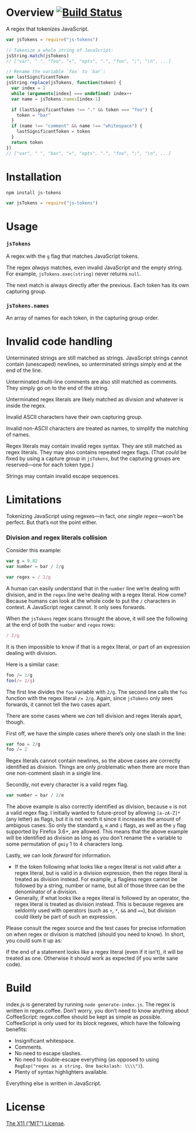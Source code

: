 Overview [![Build Status](https://travis-ci.org/lydell/js-tokens.png?branch=master)](https://travis-ci.org/lydell/js-tokens)
========

A regex that tokenizes JavaScript.

```js
var jsTokens = require("js-tokens")

// Tokenize a whole string of JavaScript:
jsString.match(jsTokens)
// ["var", " ", "foo", "=", "opts", ".", "foo", ";", "\n", ...]

// Rename the variable `foo` to `bar`:
var lastSignificantToken
jsString.replace(jsTokens, function(token) {
  var index = 1
  while (arguments[index] === undefined) index++
  var name = jsTokens.names[index-1]

  if (lastSignificantToken !== "." && token === "foo") {
    token = "bar"
  }
  if (name !== "comment" && name !== "whitespace") {
    lastSignificantToken = token
  }
  return token
})
// ["var", " ", "bar", "=", "opts", ".", "foo", ";", "\n", ...]
```


Installation
============

`npm install js-tokens`

```js
var jsTokens = require("js-tokens")
```


Usage
=====

### `jsTokens` ###

A regex with the `g` flag that matches JavaScript tokens.

The regex _always_ matches, even invalid JavaScript and the empty string. For
example, `jsTokens.exec(string)` never returns `null`.

The next match is always directly after the previous. Each token has its own
capturing group.

### `jsTokens.names` ###

An array of names for each token, in the capturing group order.


Invalid code handling
=====================

Unterminated strings are still matched as strings. JavaScript strings cannot
contain (unescaped) newlines, so unterminated strings simply end at the end of
the line.

Unterminated multi-line comments are also still matched as comments. They
simply go on to the end of the string.

Unterminated regex literals are likely matched as division and whatever is
inside the regex.

Invalid ASCII characters have their own capturing group.

Invalid non-ASCII characters are treated as names, to simplify the matching of
names.

Regex literals may contain invalid regex syntax. They are still matched as
regex literals. They may also contains repeated regex flags. (That _could_ be
fixed by using a capture group in `jsTokens`, but the capturing groups are
reserved—one for each token type.)

Strings may contain invalid escape sequences.


Limitations
===========

Tokenizing JavaScript using regexes—in fact, _one single regex_—won’t be
perfect. But that’s not the point either.

### Division and regex literals collision ###

Consider this example:

```js
var g = 9.82
var number = bar / 2/g

var regex = / 2/g
```

A human can easily understand that in the `number` line we’re dealing with
division, and in the `regex` line we’re dealing with a regex literal. How come?
Because humans can look at the whole code to put the `/` characters in context.
A JavaScript regex cannot. It only sees forwards.

When the `jsTokens` regex scans throught the above, it will see the following
at the end of both the `number` and `regex` rows:

```js
/ 2/g
```

It is then impossible to know if that is a regex literal, or part of an
expression dealing with division.

Here is a similar case:

```js
foo /= 2/g
foo(/= 2/g)
```

The first line divides the `foo` variable with `2/g`. The second line calls the
`foo` function with the regex literal `/= 2/g`. Again, since `jsTokens` only
sees forwards, it cannot tell the two cases apart.

There are some cases where we _can_ tell division and regex literals apart,
though.

First off, we have the simple cases where there’s only one slash in the line:

```js
var foo = 2/g
foo /= 2
```

Regex literals cannot contain newlines, so the above cases are correctly
identified as division. Things are only problematic when there are more than
one non-comment slash in a single line.

Secondly, not every character is a valid regex flag.

```js
var number = bar / 2/e
```

The above example is also correctly identified as division, because `e` is not
a valid regex flag. I initially wanted to future-proof by allowing `[a-zA-Z]*`
(any letter) as flags, but it is not worth it since it increases the amount of
ambigous cases. So only the standard `g`, `m` and `i` flags, as well as the `y`
flag supported by Firefox 3.6+, are allowed. This means that the above example
will be identified as division as long as you don’t rename the `e` variable to
some permutation of `gmiy` 1 to 4 characters long.

Lastly, we can look _forward_ for information.

- If the token following what looks like a regex literal is not valid after a
  regex literal, but is valid in a division expression, then the regex literal
  is treated as division instead. For example, a flagless regex cannot be
  followed by a string, number or name, but all of those three can be the
  denominator of a division.
- Generally, if what looks like a regex literal is followed by an operator, the
  regex literal is treated as division instead. This is because regexes are
  seldomly used with operators (such as `+`, `*`, `&&` and `==`), but division
  could likely be part of such an expression.

Please consult the regex source and the test cases for precise information on
when regex or division is matched (should you need to know). In short, you
could sum it up as:

If the end of a statement looks like a regex literal (even if it isn’t), it
will be treated as one. Otherwise it should work as expected (if you write sane
code).


Build
=====

index.js is generated by running `node generate-index.js`. The regex is written
in regex.coffee. Don’t worry, you don’t need to know anything about
CoffeeScript: regex.coffee should be kept as simple as possible. CoffeeScript
is only used for its block regexes, which have the following benefits:

- Insignificant whitespace.
- Comments.
- No need to escape slashes.
- No need to double-escape everything (as opposed to using `RegExp("regex as a
  string. One backslash: \\\\")`).
- Plenty of syntax highlighters available.

Everything else is written in JavaScript.


License
=======

[The X11 (“MIT”) License](LICENSE).
